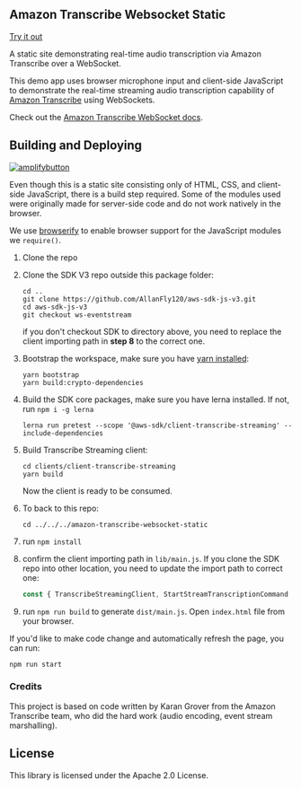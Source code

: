 ## Amazon Transcribe Websocket Static

[Try it out](https://transcribe-websockets.go-aws.com/)

A static site demonstrating real-time audio transcription via Amazon Transcribe over a WebSocket.

This demo app uses browser microphone input and client-side JavaScript to demonstrate the real-time streaming audio transcription capability of [Amazon Transcribe](https://aws.amazon.com/transcribe/) using WebSockets.

Check out the [Amazon Transcribe WebSocket docs](https://docs.aws.amazon.com/transcribe/latest/dg/websocket.html).

## Building and Deploying

[![amplifybutton](https://oneclick.amplifyapp.com/button.svg)](https://console.aws.amazon.com/amplify/home#/deploy?repo=https://github.com/aws-samples/amazon-transcribe-websocket-static)

Even though this is a static site consisting only of HTML, CSS, and client-side JavaScript, there is a build step required. Some of the modules used were originally made for server-side code and do not work natively in the browser.

We use [browserify](https://github.com/browserify/browserify) to enable browser support for the JavaScript modules we `require()`.

1. Clone the repo

2. Clone the SDK V3 repo outside this package folder: 
    ```
    cd ..
    git clone https://github.com/AllanFly120/aws-sdk-js-v3.git
    cd aws-sdk-js-v3
    git checkout ws-eventstream
    ```
    if you don't checkout SDK to directory above, you need to replace the client importing path in **step 8** to the correct one.
3. Bootstrap the workspace, make sure you have [yarn installed](https://classic.yarnpkg.com/en/docs/install/#mac-stable):
    ```
    yarn bootstrap
    yarn build:crypto-dependencies
    ```
4. Build the SDK core packages, make sure you have lerna installed. If not, run `npm i -g lerna`
    ```
    lerna run pretest --scope '@aws-sdk/client-transcribe-streaming' --include-dependencies
    ```
5. Build Transcribe Streaming client:
    ```
    cd clients/client-transcribe-streaming
    yarn build
    ```
    Now the client is ready to be consumed.
6. To back to this repo:
    ```
    cd ../../../amazon-transcribe-websocket-static
    ```
7. run `npm install`

8. confirm the client importing path in `lib/main.js`. If you clone the SDK repo into other location, you need to update the import path to correct one:
    ```javascript
    const { TranscribeStreamingClient, StartStreamTranscriptionCommand } = require("../../aws-sdk-js-v3/clients/client-transcribe-streaming"); // <--update this path
    ```
9. run `npm run build` to generate `dist/main.js`. Open `index.html` file from your browser.

If you'd like to make code change and automatically refresh the page, you can run:
```
npm run start
```

### Credits

This project is based on code written by Karan Grover from the Amazon Transcribe team, who did the hard work (audio encoding, event stream marshalling).

## License

This library is licensed under the Apache 2.0 License. 
